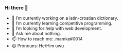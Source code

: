 ### Hi there 👋

- 🔭 I’m currently working on a latin-croatian dictionary.
- 🌱 I’m currently learning competitive programming.
- 🤔 I’m looking for help with web development.
- 💬 Ask me about nothing.
- 📫 How to reach me: .mamke#0014
- 😄 Pronouns: He/Him uwu
